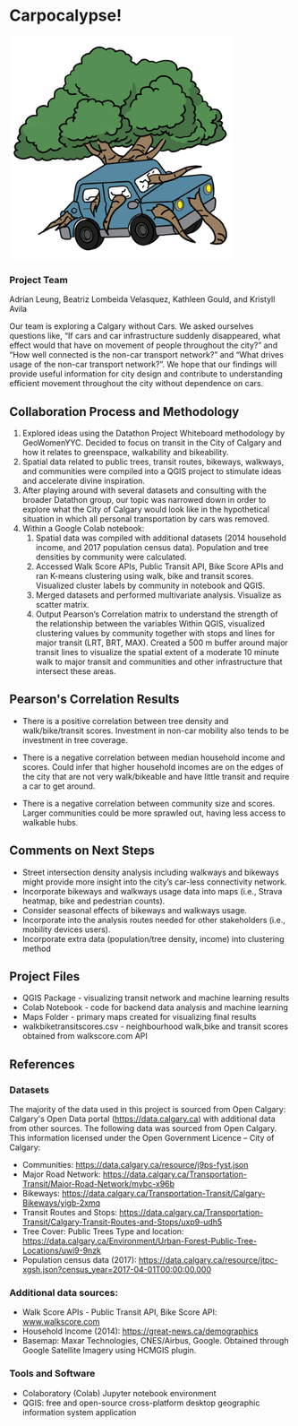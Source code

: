 # Carpocalypse!

<img src="https://github.com/adrianleung60/carpocalypse/blob/main/carpocalypse_logo.png" width="400" height="400">

### Project Team
Adrian Leung, Beatriz Lombeida Velasquez, Kathleen Gould, and Kristyll Avila 

Our team is exploring a Calgary without Cars. 
We asked ourselves questions like, “If cars and car infrastructure suddenly disappeared, what effect would that have on movement of people throughout the city?” and “How well connected is the non-car transport network?” and “What drives usage of the non-car transport network?”. We hope that our findings will provide useful information for city design and contribute to understanding efficient movement throughout the city without dependence on cars. 

## Collaboration Process and Methodology
1. Explored ideas using the Datathon Project Whiteboard methodology by GeoWomenYYC. Decided to focus on transit in the City of Calgary and how it relates to greenspace, walkability and bikeability.
2. Spatial data related to public trees, transit routes, bikeways, walkways, and communities were compiled into a QGIS project to stimulate ideas and accelerate divine inspiration.
3. After playing around with several datasets and consulting with the broader Datathon group, our topic was narrowed down in order to explore what the City of Calgary would look like in the hypothetical situation in which all personal transportation by cars was removed. 
4. Within a Google Colab notebook: 
    1. Spatial data was compiled with additional datasets (2014 household income, and 2017 population census data). Population and tree densities by community were calculated. 
    2. Accessed Walk Score APIs, Public Transit API, Bike Score APIs and ran K-means clustering using walk, bike and transit scores. Visualized cluster labels by community in notebook and QGIS.
    3. Merged datasets and performed multivariate analysis. Visualize as scatter matrix. 
    4. Output Pearson’s Correlation matrix to understand the strength of the relationship between the variables
Within QGIS, visualized clustering values by community together with stops and lines for major transit (LRT, BRT, MAX). Created a 500 m buffer around major transit lines to visualize the spatial extent of a moderate 10 minute walk to major transit and communities and other infrastructure that intersect these areas. 


## Pearson's Correlation Results 
- There is a positive correlation between tree density and walk/bike/transit scores. Investment in non-car mobility also tends to be investment in tree coverage.

- There is a negative correlation between median household income and scores. Could infer that higher household incomes are on the edges of the city that are not very walk/bikeable and have little transit and require a car to get around.

- There is a negative correlation between community size and scores. Larger communities could be more sprawled out, having less access to walkable hubs.

## Comments on Next Steps
- Street intersection density analysis including walkways and bikeways might provide more insight into the city’s car-less connectivity network.
- Incorporate bikeways and walkways usage data into maps (i.e., Strava heatmap, bike and pedestrian counts).
- Consider seasonal effects of bikeways and walkways usage. 
- Incorporate into the analysis routes needed for other stakeholders (i.e., mobility devices users).
- Incorporate extra data (population/tree density, income) into clustering method 

## Project Files
- QGIS Package - visualizing transit network and machine learning results
- Colab Notebook - code for backend data analysis and machine learning
- Maps Folder - primary maps created for visualizing final results
- walkbiketransitscores.csv - neighbourhood walk,bike and transit scores obtained from walkscore.com API

## References
### Datasets
The majority of the data used in this project is sourced from Open Calgary: Calgary's Open Data portal (https://data.calgary.ca) with additional data from other sources. 
The following data was sourced from Open Calgary. This information licensed under the Open Government Licence – City of Calgary: 
- Communities: https://data.calgary.ca/resource/j9ps-fyst.json 
- Major Road Network: https://data.calgary.ca/Transportation-Transit/Major-Road-Network/mybc-x96b 
- Bikeways: https://data.calgary.ca/Transportation-Transit/Calgary-Bikeways/yigb-2xmq 
- Transit Routes and Stops: https://data.calgary.ca/Transportation-Transit/Calgary-Transit-Routes-and-Stops/uxp9-udh5 
- Tree Cover: Public Trees Type and location: https://data.calgary.ca/Environment/Urban-Forest-Public-Tree-Locations/uwi9-9nzk 
- Population census data (2017): https://data.calgary.ca/resource/jtpc-xgsh.json?census_year=2017-04-01T00:00:00.000

### Additional data sources:
- Walk Score APIs - Public Transit API, Bike Score API: www.walkscore.com
- Household Income (2014): https://great-news.ca/demographics 
- Basemap: Maxar Technologies, CNES/Airbus, Google. Obtained through Google Satellite Imagery using HCMGIS plugin.

### Tools and Software
- Colaboratory (Colab) Jupyter notebook environment
- QGIS: free and open-source cross-platform desktop geographic information system application

